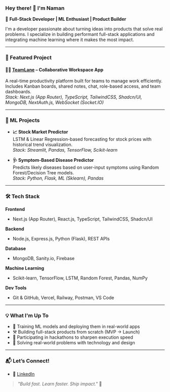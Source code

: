 ### Hey there! 👋 I'm Naman  
🚀 **Full-Stack Developer | ML Enthusiast | Product Builder**

I'm a developer passionate about turning ideas into products that solve real problems. I specialize in building performant full-stack applications and integrating machine learning where it makes the most impact.

---

### 🚀 Featured Project

#### 🧑‍💼 [TeamLane](https://teamlane.vercel.app) – Collaborative Workspace App  
A real-time productivity platform built for teams to manage work efficiently.  
Includes Kanban boards, shared notes, chat, role-based access, and team dashboards.  
_Stack: Next.js (App Router), TypeScript, TailwindCSS, Shadcn/UI, MongoDB, NextAuth.js, WebSocket (Socket.IO)_

---

### 🧠 ML Projects

- **📈 Stock Market Predictor**  
  LSTM & Linear Regression-based forecasting for stock prices with historical trend visualization.  
  _Stack: Streamlit, Pandas, TensorFlow, Scikit-learn_

- **🩺 Symptom-Based Disease Predictor**  
  Predicts likely diseases based on user-input symptoms using Random Forest/Decision Tree models.  
  _Stack: Python, Flask, ML (Sklearn), Pandas_

---

### 🛠️ Tech Stack

**Frontend**  
- Next.js (App Router), React.js, TypeScript, TailwindCSS, Shadcn/UI  

**Backend**  
- Node.js, Express.js, Python (Flask), REST APIs  

**Database**  
- MongoDB, Sanity.io, Firebase  

**Machine Learning**  
- Scikit-learn, TensorFlow, LSTM, Random Forest, Pandas, NumPy  

**Dev Tools**  
- Git & GitHub, Vercel, Railway, Postman, VS Code  

---

### 💡 What I'm Up To
- 🧪 Training ML models and deploying them in real-world apps  
- ⚒️ Building full-stack products from scratch (MVP → Launch)  
- 🎯 Participating in hackathons to sharpen execution speed  
- 🧩 Solving real-world problems with technology and design  

---

### 📬 Let’s Connect!
- 💼 [LinkedIn](https://www.linkedin.com/in/namansharma286)

> _"Build fast. Learn faster. Ship impact."_ 🚀
